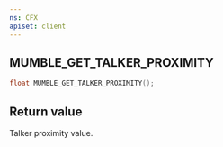 ```yaml
---
ns: CFX
apiset: client
---
```

## MUMBLE_GET_TALKER_PROXIMITY

```c
float MUMBLE_GET_TALKER_PROXIMITY();
```

## Return value
Talker proximity value.
